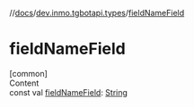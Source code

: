 //[docs](../../index.md)/[dev.inmo.tgbotapi.types](index.md)/[fieldNameField](field-name-field.md)



# fieldNameField  
[common]  
Content  
const val [fieldNameField](field-name-field.md): [String](https://kotlinlang.org/api/latest/jvm/stdlib/kotlin/-string/index.html)  



